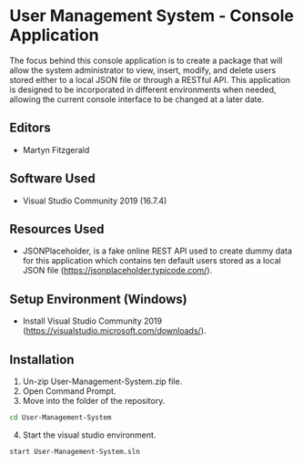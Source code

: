 # User Management System - Console Application

The focus behind this console application is to create a package that will allow the system administrator to view, insert, modify, and delete users stored either to a local JSON file or through a RESTful API. This application is designed to be incorporated in different environments when needed, allowing the current console interface to be changed at a later date.

## Editors
* Martyn Fitzgerald

## Software Used    

* Visual Studio Community 2019 (16.7.4)

## Resources Used

* JSONPlaceholder, is a fake online REST API used to create dummy data for this application which contains ten default users stored as a local JSON file (https://jsonplaceholder.typicode.com/).

## Setup Environment (Windows)

* Install Visual Studio Community 2019 (https://visualstudio.microsoft.com/downloads/).

## Installation

1. Un-zip User-Management-System.zip file.
2. Open Command Prompt.
3. Move into the folder of the repository.
```bash
cd User-Management-System
```
4. Start the visual studio environment.
```bash
start User-Management-System.sln
```

